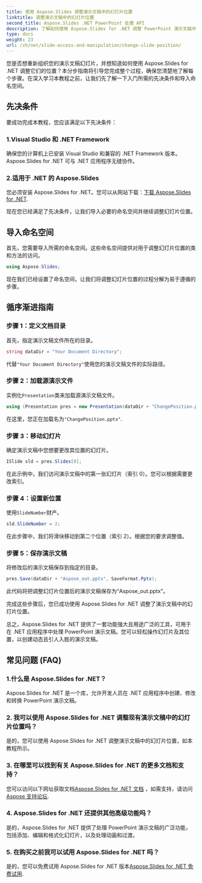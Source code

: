 ```yaml
---
title: 使用 Aspose.Slides 调整演示文稿中的幻灯片位置
linktitle: 调整演示文稿中的幻灯片位置
second_title: Aspose.Slides .NET PowerPoint 处理 API
description: 了解如何使用 Aspose.Slides for .NET 调整 PowerPoint 演示文稿中的幻灯片位置。提高您的演示技巧！
type: docs
weight: 23
url: /zh/net/slide-access-and-manipulation/change-slide-position/
---
```


您是否想重新组织您的演示文稿幻灯片，并想知道如何使用 Aspose.Slides for .NET 调整它们的位置？本分步指南将引导您完成整个过程，确保您清楚地了解每个步骤。在深入学习本教程之前，让我们先了解一下入门所需的先决条件和导入命名空间。

## 先决条件

要成功完成本教程，您应该满足以下先决条件：

### 1.Visual Studio 和 .NET Framework

确保您的计算机上已安装 Visual Studio 和兼容的 .NET Framework 版本。Aspose.Slides for .NET 可与 .NET 应用程序无缝协作。

### 2.适用于 .NET 的 Aspose.Slides

您必须安装 Aspose.Slides for .NET。您可以从网站下载：[下载 Aspose.Slides for .NET](https://releases.aspose.com/slides/net/).

现在您已经满足了先决条件，让我们导入必要的命名空间并继续调整幻灯片位置。

## 导入命名空间

首先，您需要导入所需的命名空间。这些命名空间提供对用于调整幻灯片位置的类和方法的访问。

```csharp
using Aspose.Slides;
```

现在我们已经设置了命名空间，让我们将调整幻灯片位置的过程分解为易于遵循的步骤。

## 循序渐进指南

### 步骤 1：定义文档目录

首先，指定演示文稿文件所在的目录。

```csharp
string dataDir = "Your Document Directory";
```

代替`"Your Document Directory"`使用您的演示文稿文件的实际路径。

### 步骤 2：加载源演示文件

实例化`Presentation`类来加载源演示文稿文件。

```csharp
using (Presentation pres = new Presentation(dataDir + "ChangePosition.pptx"))
```

在这里，您正在加载名为`"ChangePosition.pptx"`.

### 步骤 3：移动幻灯片

确定演示文稿中您想要更改其位置的幻灯片。

```csharp
ISlide sld = pres.Slides[0];
```

在此示例中，我们访问演示文稿中的第一张幻灯片（索引 0）。您可以根据需要更改索引。

### 步骤 4：设置新位置

使用`SlideNumber`财产。

```csharp
sld.SlideNumber = 2;
```

在此步骤中，我们将滑块移动到第二个位置（索引 2）。根据您的要求调整值。

### 步骤 5：保存演示文稿

将修改后的演示文稿保存到指定的目录。

```csharp
pres.Save(dataDir + "Aspose_out.pptx", SaveFormat.Pptx);
```

此代码将把调整幻灯片位置后的演示文稿保存为“Aspose_out.pptx”。

完成这些步骤后，您已成功使用 Aspose.Slides for .NET 调整了演示文稿中的幻灯片位置。

总之，Aspose.Slides for .NET 提供了一套功能强大且用途广泛的工具，可用于在 .NET 应用程序中处理 PowerPoint 演示文稿。您可以轻松操作幻灯片及其位置，以创建动态且引人入胜的演示文稿。

## 常见问题 (FAQ)

### 1.什么是 Aspose.Slides for .NET？

Aspose.Slides for .NET 是一个库，允许开发人员在 .NET 应用程序中创建、修改和转换 PowerPoint 演示文稿。

### 2. 我可以使用 Aspose.Slides for .NET 调整现有演示文稿中的幻灯片位置吗？

是的，您可以使用 Aspose.Slides for .NET 调整演示文稿中的幻灯片位置，如本教程所示。

### 3. 在哪里可以找到有关 Aspose.Slides for .NET 的更多文档和支持？

您可以访问以下网址获取文档[Aspose.Slides for .NET 文档](https://reference.aspose.com/slides/net/) ，如需支持，请访问[Aspose 支持论坛](https://forum.aspose.com/).

### 4. Aspose.Slides for .NET 还提供其他高级功能吗？

是的，Aspose.Slides for .NET 提供了处理 PowerPoint 演示文稿的广泛功能，包括添加、编辑和格式化幻灯片，以及处理动画和过渡。

### 5. 在购买之前我可以试用 Aspose.Slides for .NET 吗？

是的，您可以免费试用 Aspose.Slides for .NET 版本[Aspose.Slides for .NET 免费试用](https://releases.aspose.com/).